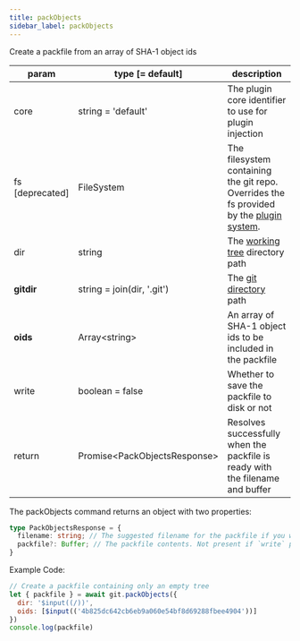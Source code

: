 ```yaml
---
title: packObjects
sidebar_label: packObjects
---
```


Create a packfile from an array of SHA-1 object ids

| param           | type [= default]               | description                                                                                               |
| --------------- | ------------------------------ | --------------------------------------------------------------------------------------------------------- |
| core            | string = 'default'             | The plugin core identifier to use for plugin injection                                                    |
| fs [deprecated] | FileSystem                     | The filesystem containing the git repo. Overrides the fs provided by the [plugin system](./plugin_fs.md). |
| dir             | string                         | The [working tree](dir-vs-gitdir.md) directory path                                                       |
| **gitdir**      | string = join(dir, '.git')     | The [git directory](dir-vs-gitdir.md) path                                                                |
| **oids**        | Array\<string\>                | An array of SHA-1 object ids to be included in the packfile                                               |
| write           | boolean = false                | Whether to save the packfile to disk or not                                                               |
| return          | Promise\<PackObjectsResponse\> | Resolves successfully when the packfile is ready with the filename and buffer                             |

The packObjects command returns an object with two properties:

```ts
type PackObjectsResponse = {
  filename: string; // The suggested filename for the packfile if you want to save it to disk somewhere. It includes the packfile SHA.
  packfile?: Buffer; // The packfile contents. Not present if `write` parameter was true, in which case the packfile was written straight to disk.
}
```

Example Code:

```js live
// Create a packfile containing only an empty tree
let { packfile } = await git.packObjects({
  dir: '$input((/))',
  oids: [$input(('4b825dc642cb6eb9a060e54bf8d69288fbee4904'))]
})
console.log(packfile)
```
